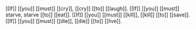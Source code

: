 [[If]] [[you]] [[must]] [[cry]], [[cry]] [[to]] [[laugh]]. [[If]] [[you]] [[must]] starve, starve [[to]] [[eat]]. [[If]] [[you]] [[must]] [[kill]], [[kill]] [[to]] [[save]]. [[If]] [[you]] [[must]] [[die]], [[die]] [[to]] [[live]].